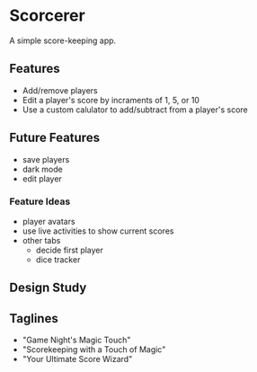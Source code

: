 # Scorcerer
A simple score-keeping app.

## Features
- Add/remove players
- Edit a player's score by incraments of 1, 5, or 10
- Use a custom calulator to add/subtract from a player's score

## Future Features
- save players
- dark mode
- edit player

### Feature Ideas
- player avatars
- use live activities to show current scores
- other tabs
  - decide first player
  - dice tracker

## Design Study

## Taglines
- "Game Night's Magic Touch"
- "Scorekeeping with a Touch of Magic"
- "Your Ultimate Score Wizard"
